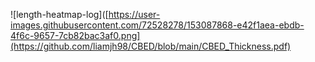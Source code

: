 

![length-heatmap-log]([https://user-images.githubusercontent.com/72528278/153087868-e42f1aea-ebdb-4f6c-9657-7cb82bac3af0.png](https://github.com/liamjh98/CBED/blob/main/CBED_Thickness.pdf)
